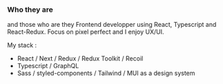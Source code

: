 ### Who they are
and those who are they
Frontend developper using React, Typescript and React-Redux. 
Focus on pixel perfect and I enjoy UX/UI.

My stack :

- React / Next / Redux / Redux Toolkit / Recoil
- Typescript / GraphQL
- Sass / styled-components / Tailwind / MUI as a design system
